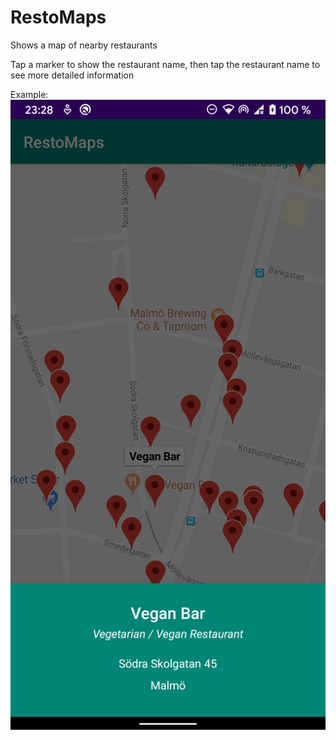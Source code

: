 # RestoMaps

Shows a map of nearby restaurants

Tap a marker to show the restaurant name, then tap the restaurant name to see more detailed information

Example:
![Screenshot](demo.png)

